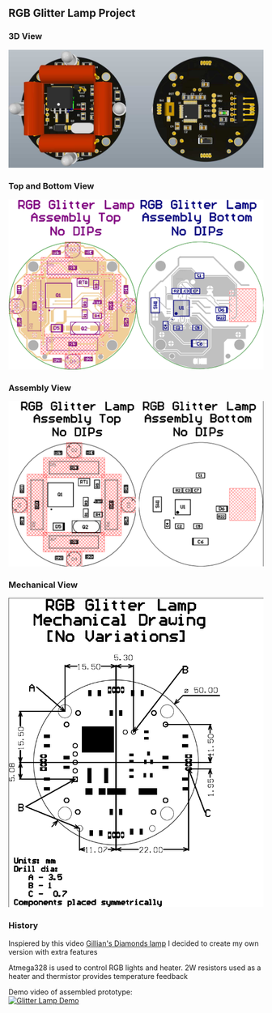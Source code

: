 ## RGB Glitter Lamp Project

### 3D View

![](/logo1.jpg)</br>

### Top and Bottom View

![](/View.png)</br>

### Assembly View

![](/ASM.png)</br>

### Mechanical View

![](/Mecha.png)</br>

### History

Inspiered by this video [Gillian's Diamonds lamp](https://youtu.be/PCyUxlsRoRc) I decided to create my own version with extra features</br>

Atmega328 is used to control RGB lights and heater. 2W resistors used as a heater and thermistor provides temperature feedback</br>

Demo video of assembled prototype:</br>
[![Glitter Lamp Demo](https://img.youtube.com/vi/RdrIAsrwDjk/hqdefault.jpg)](https://www.youtube.com/watch?v=RdrIAsrwDjk)</br>